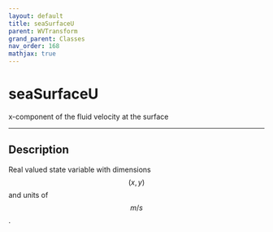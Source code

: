 ```yaml
---
layout: default
title: seaSurfaceU
parent: WVTransform
grand_parent: Classes
nav_order: 168
mathjax: true
---
```


#  seaSurfaceU

x-component of the fluid velocity at the surface


---

## Description
Real valued state variable with dimensions $$(x,y)$$ and units of $$m/s$$.

